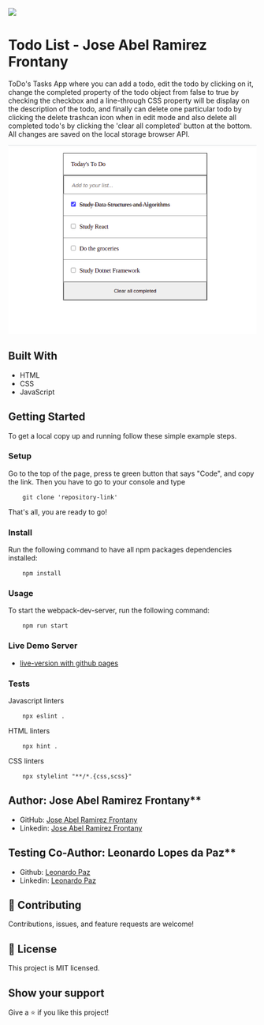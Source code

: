 ![](https://img.shields.io/badge/Microverse-blueviolet)

# Todo List - Jose Abel Ramirez Frontany


ToDo's Tasks App where you can add a todo, edit the todo by clicking on it, change the completed property of the todo object from false to true by checking the checkbox and a line-through CSS property will be display on the description of the todo, and finally can delete one particular todo by clicking the delete trashcan icon when in edit mode and also delete all completed todo's by clicking the 'clear all completed' button at the bottom. All changes are saved on the local storage browser API.

![screenshot](./app_screenshot.png)

## Built With

- HTML
- CSS
- JavaScript

## Getting Started

To get a local copy up and running follow these simple example steps.

### Setup

Go to the top of the page, press te green button that says "Code", and copy the link. Then you have to go to your console and type

```
    git clone 'repository-link'
```

That's all, you are ready to go!

### Install

Run the following command to have all npm packages dependencies installed:

```
    npm install
```

### Usage

To start the webpack-dev-server, run the following command:

```
    npm run start
```

### Live Demo Server

- [live-version with github pages](https://jose-abel.github.io/todo-list/)



### Tests

Javascript linters

```
    npx eslint .
```

HTML linters

```
    npx hint .

```

CSS linters

```
    npx stylelint "**/*.{css,scss}"
```

## Author: Jose Abel Ramirez Frontany\*\*

- GitHub: [Jose Abel Ramirez Frontany](https://github.com/jose-Abel)
- Linkedin: [Jose Abel Ramirez Frontany](https://www.linkedin.com/in/jose-abel-ramirez-frontany-7674a842/)

## Testing Co-Author: Leonardo Lopes da Paz\*\*
- Github: [Leonardo Paz](https://github.com/leolpaz)
- Linkedin: [Leonardo Paz](https://www.linkedin.com/in/leonardo-paz-a925611b5/)

## 🤝 Contributing

Contributions, issues, and feature requests are welcome!

## 📝 License

This project is MIT licensed.

## Show your support

Give a ⭐️ if you like this project!
